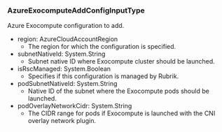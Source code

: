 ### AzureExocomputeAddConfigInputType
Azure Exocompute configuration to add.

- region: AzureCloudAccountRegion
  - The region for which the configuration is specified.
- subnetNativeId: System.String
  - Subnet native ID where Exocompute cluster should be launched.
- isRscManaged: System.Boolean
  - Specifies if this configuration is managed by Rubrik.
- podSubnetNativeId: System.String
  - Native ID of the subnet where the Exocompute pods should be launched.
- podOverlayNetworkCidr: System.String
  - The CIDR range for pods if Exocompute is launched with the CNI overlay network plugin.
